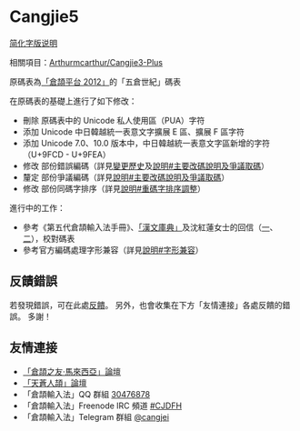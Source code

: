 # Cangjie5

[简化字版说明](https://github.com/Jackchows/Cangjie5/blob/master/README-hans.md)

相關項目：[Arthurmcarthur/Cangjie3-Plus](https://github.com/Arthurmcarthur/Cangjie3-Plus)

原碼表為[「倉頡平台 2012」](http://www.chinesecj.com/forum/viewthread.php?tid=2596)的「五倉世紀」碼表

在原碼表的基礎上進行了如下修改：
- 刪除 原碼表中的 Unicode 私人使用區（PUA）字符
- 添加 Unicode 中日韓越統一表意文字擴展 E 區、擴展 F 區字符
- 添加 Unicode 7.0、10.0 版本中，中日韓越統一表意文字區新增的字符（U+9FCD - U+9FEA）
- 修改 部份錯誤編碼（詳見[變更歷史](https://github.com/Jackchows/Cangjie5/blob/master/change_details.log)及[說明#主要改碼說明及爭議取碼](https://github.com/Jackchows/Cangjie5/blob/master/change_summary.txt#L1)）
- 釐定 部份爭議編碼（詳見[說明#主要改碼說明及爭議取碼](https://github.com/Jackchows/Cangjie5/blob/master/change_summary.txt#L1)）
- 修改 部份同碼字排序（詳見[說明#重碼字排序調整](https://github.com/Jackchows/Cangjie5/blob/master/change_summary.txt#L28)）

進行中的工作：
- 參考《第五代倉頡輸入法手冊》、[「漢文庫典」](http://hanculture.com/dic/index.php)及沈紅蓮女士的回信（[一](http://ejsoon.win/phpbb/viewtopic.php?f=3&t=789)、[二](http://ejsoon.win/phpbb/viewtopic.php?f=3&t=793)），校對碼表
- 參考官方編碼處理字形兼容（詳見[說明#字形兼容](https://github.com/Jackchows/Cangjie5/blob/master/change_summary.txt#L21)）

## 反饋錯誤

若發現錯誤，可在此處[反饋](https://github.com/Jackchows/Cangjie5/issues/new)。
另外，也會收集在下方「友情連接」各處反饋的錯誤。
多謝！

## 友情連接
- [「倉頡之友·馬來西亞」論壇](http://www.chinesecj.com/forum/forum.php)
- [「天蒼人頡」論壇](http://ejsoon.win/phpbb/)
- 「倉頡輸入法」QQ 群組 [30476878](https://jq.qq.com/?_wv=1027&k=5W3qETZ)
- 「倉頡輸入法」Freenode IRC 頻道 [#CJDFH](https://webchat.freenode.net/?channels=%23CJDFH)
- 「倉頡輸入法」Telegram 群組 [@cangjei](https://t.me/cangjei)